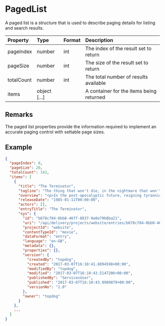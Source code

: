 # PagedList

A paged list is a structure that is used to describe paging details for listing and search results.

| Property | Type | Format | Description |
| :------- | :--- | :----- | :---------- |
| pageIndex | number | int | The index of the result set to return |
| pageSize | number | int | The size of the result set to return |
| totalCount | number | int | The total number of results available |
| items | object [...] |  | A container for the items being returned |

## Remarks

The paged list properties provide the information required to implement an accurate paging control with settable page sizes.

## Example

```json
{
  "pageIndex": 0,
  "pageSize": 20,
  "totalCount": 342,
  "items": [
    {
      "title": "The Terminator",
      "tagline": "The thing that won't die, in the nightmare that won't end.",
      "overview": "<p>In the post-apocalyptic future, reigning tyrannical supercomputers teleport a cyborg assassin known as the \"Terminator\" back to 1984 to kill Sarah Connor, whose unborn son is destined to lead insurgents against 21st century mechanical hegemony. Meanwhile, the human-resistance movement dispatches a lone warrior to safeguard Sarah. Can he stop the virtually indestructible killing machine?</p>",
      "releaseDate": "1985-01-11T00:00:00",
      "actors": [],
      "entryTitle": "The Terminator",
      "sys": {
        "id": "b678c784-0bb0-46ff-8837-9e0e79b8ba21",
        "uri": "/api/delivery/projects/website/entries/b678c784-0bb0-46ff-8837-9e0e79b8ba21",
        "projectId": "website",
        "contentTypeId": "movie",
        "dataFormat": "entry",
        "language": "en-GB",
        "metadata": {},
        "properties": {},
        "version": {
          "createdBy": "topdog",
          "created": "2017-03-07T16:10:41.8894598+00:00",
          "modifiedBy": "topdog",
          "modified": "2017-03-07T16:10:43.5147206+00:00",
          "publishedBy": "ServicesUser",
          "published": "2017-03-07T16:10:43.9989079+00:00",
          "versionNo": "1.0"
        },
        "owner": "topdog"
      }
    },
    ...
  ]
}
```